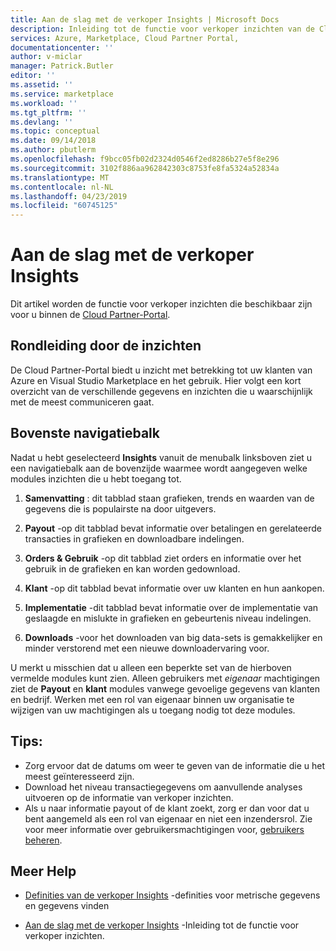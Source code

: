 ```yaml
---
title: Aan de slag met de verkoper Insights | Microsoft Docs
description: Inleiding tot de functie voor verkoper inzichten van de Cloud Partner-Portal.
services: Azure, Marketplace, Cloud Partner Portal,
documentationcenter: ''
author: v-miclar
manager: Patrick.Butler
editor: ''
ms.assetid: ''
ms.service: marketplace
ms.workload: ''
ms.tgt_pltfrm: ''
ms.devlang: ''
ms.topic: conceptual
ms.date: 09/14/2018
ms.author: pbutlerm
ms.openlocfilehash: f9bcc05fb02d2324d0546f2ed8286b27e5f8e296
ms.sourcegitcommit: 3102f886aa962842303c8753fe8fa5324a52834a
ms.translationtype: MT
ms.contentlocale: nl-NL
ms.lasthandoff: 04/23/2019
ms.locfileid: "60745125"
---
```

<a name="getting-started-with-seller-insights"></a>Aan de slag met de verkoper Insights
====================================

Dit artikel worden de functie voor verkoper inzichten die beschikbaar zijn voor u binnen de [Cloud Partner-Portal](https://cloudpartner.azure.com/#insights).


<a name="insights-tour"></a>Rondleiding door de inzichten
-------------

De Cloud Partner-Portal biedt u inzicht met betrekking tot uw klanten van Azure en Visual Studio Marketplace en het gebruik. Hier volgt een kort overzicht van de verschillende gegevens en inzichten die u waarschijnlijk met de meest communiceren gaat.

<a name="top-navigation-bar"></a>Bovenste navigatiebalk
------------------

Nadat u hebt geselecteerd **Insights** vanuit de menubalk linksboven ziet u een navigatiebalk aan de bovenzijde waarmee wordt aangegeven welke modules inzichten die u hebt toegang tot.

1.  **Samenvatting** : dit tabblad staan grafieken, trends en waarden van de gegevens die is populairste na door uitgevers.

2.  **Payout** -op dit tabblad bevat informatie over betalingen en gerelateerde transacties in grafieken en downloadbare indelingen.

3.  **Orders & Gebruik** -op dit tabblad ziet orders en informatie over het gebruik in de grafieken en kan worden gedownload.

4.  **Klant** -op dit tabblad bevat informatie over uw klanten en hun aankopen.

5.  **Implementatie** -dit tabblad bevat informatie over de implementatie van geslaagde en mislukte in grafieken en gebeurtenis niveau indelingen.

6.  **Downloads** -voor het downloaden van big data-sets is gemakkelijker en minder verstorend met een nieuwe downloadervaring voor.

U merkt u misschien dat u alleen een beperkte set van de hierboven vermelde modules kunt zien.
Alleen gebruikers met *eigenaar* machtigingen ziet de **Payout** en **klant** modules vanwege gevoelige gegevens van klanten en bedrijf. Werken met een rol van eigenaar binnen uw organisatie te wijzigen van uw machtigingen als u toegang nodig tot deze modules.


<a name="tips"></a>Tips:
-----

-   Zorg ervoor dat de datums om weer te geven van de informatie die u het meest geïnteresseerd zijn.
-   Download het niveau transactiegegevens om aanvullende analyses uitvoeren op de informatie van verkoper inzichten.
-   Als u naar informatie payout of de klant zoekt, zorg er dan voor dat u bent aangemeld als een rol van eigenaar en niet een inzendersrol. Zie voor meer informatie over gebruikersmachtigingen voor, [gebruikers beheren](./cloud-partner-portal-manage-users.md).


<a name="finding-more-help"></a>Meer Help
-----------------

- [Definities van de verkoper Insights](./si-insights-definitions-v4.md) -definities voor metrische gegevens en gegevens vinden

- [Aan de slag met de verkoper Insights](./si-getting-started.md) -Inleiding tot de functie voor verkoper inzichten.

